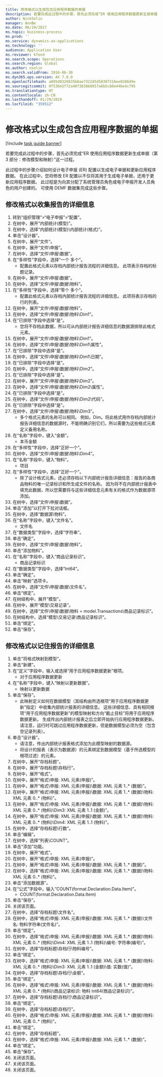 ```yaml
---
title: 修改格式以生成包含应用程序数据的单据
description: 若要完成此过程中的步骤，首先必须完成“ER 使用应用程序数据更新生成单据（第 3 部分 - 修改模型和映射）”这一过程。
author: NickSelin
manager: AnnBe
ms.date: 06/19/2017
ms.topic: business-process
ms.prod: ''
ms.service: dynamics-ax-applications
ms.technology: ''
audience: Application User
ms.reviewer: kfend
ms.search.scope: Operations
ms.search.region: Global
ms.author: nselin
ms.search.validFrom: 2016-06-30
ms.dyn365.ops.version: AX 7.0.0
ms.openlocfilehash: a095d0326835b0ae7322d5d58307216ee828649e
ms.sourcegitcommit: 0f530e5f72a40f383868957a6b5cb0e446e4c795
ms.translationtype: HT
ms.contentlocale: zh-CN
ms.lasthandoff: 01/29/2019
ms.locfileid: "359512"
---
```

# <a name="modify-formats-to-generate-documents-that-have-application-data"></a>修改格式以生成包含应用程序数据的单据

[!include [task guide banner](../../includes/task-guide-banner.md)]

若要完成此过程中的步骤，首先必须完成“ER 使用应用程序数据更新生成单据（第 3 部分：修改模型和映射）”这一过程。

此过程中的步骤介绍如何设计电子申报 (ER) 配置以生成电子单据和更新应用程序数据。 在此过程中，您将修改 ER 配置以不仅将其用于生成电子单据，还用于更新应用程序数据。 此过程是为向其分配了系统管理员角色或电子申报开发人员角色的用户创建的。 可使用 DEMF 数据集完成这些步骤。


## <a name="modify-format-to-collect-details-of-reporting"></a>修改格式以收集报告的详细信息
1. 转到“组织管理”>“电子申报”>“配置”。
2. 在树中，展开“内部统计(模型)”。
3. 在树中，选择“内部统计(模型)\内部统计(格式)”。
4. 单击“设计器”。
5. 在树中，展开“文件”。
6. 在树中，展开“文件\申报”。
7. 在树中，选择“文件\申报\数据”。
8. 在“多样性”字段中，选择“一个 多个”。
    * 配置此格式元素以存档内部统计报告流程的详细信息。 此项表示存档的标题记录。  
9. 在树中，展开“文件\申报\数据”。
10. 在树中，选择“文件\申报\数据\物料”。
11. 在“多样性”字段中，选择“零个 多个”。
    * 配置此格式元素以存档内部统计报告流程的详细信息。 此项将表示存档的行的列表。  
12. 在树中，展开“文件\申报\数据\物料”。
13. 在树中，选择“文件\申报\数据\物料\Dim1”。
14. 在“已排除”字段中选择“是”。
    * 您将不存档此数据，所以可从内部统计报告详细信息的数据源排除此格式元素。  
15. 在树中，展开“文件\申报\数据\物料\Dim1”。
16. 在树中，选择“文件\申报\数据\物料\Dim1\属性”。
17. 在“已排除”字段中选择“是”。
18. 在树中，选择“文件\申报\数据\物料\Dim1\日期”。
19. 在“已排除”字段中选择“是”。
20. 在树中，选择“文件\申报\数据\物料\Dim2”。
21. 在“已排除”字段中选择“是”。
22. 在树中，展开“文件\申报\数据\物料\Dim2”。
23. 在树中，选择“文件\申报\数据\物料\Dim2\属性”。
24. 在“已排除”字段中选择“是”。
25. 在树中，选择“文件\申报\数据\物料\Dim2\代码”。
26. 在“已排除”字段中选择“是”。
27. 在树中，选择“文件\申报\数据\物料\Dim3”。
    * 多个格式元素的名称可以相同。 例如，Dim。将此格式用作存档内部统计报告详细信息的数据源时，不能明确识别它们，所以需要为这些格式元素定义备用名称。   
28. 在“名称”字段中，键入“金额”。
    * 本币金额  
29. 在“多样性”字段中，选择“正好一个”。
30. 在树中，选择“文件\申报\数据\物料\Dim4”。
31. 在“名称”字段中，键入“物料”。
    * 项目  
32. 在“多样性”字段中，选择“正好一个”。
    * 除了设计格式元素，还必须存档以下内部统计报告详细信息：报告的各商品物料的唯一记录标识和所生成文件的名称。 因为将不在内部统计报表中填充此数据，所以您需要将与这些详细信息元素有关的格式作为数据源项添加。  
33. 在树中，选择“文件\申报\数据”。
34. 单击“添加”以打开下拉对话框。
35. 在树中，选择“数据源\物料”。
36. 在“名称”字段中，键入“文件名”。
    * 文件名  
37. 在“数据类型”字段中，选择“字符串”。
38. 单击“确定”。
39. 在树中，选择“文件\申报\数据\物料”。
40. 单击“添加物料”。
41. 在“名称”字段中，键入“商品记录标识”。
    * 商品记录标识  
42. 在“数据类型”字段中，选择“Int64”。
43. 单击“确定”。
44. 单击“映射”选项卡。
45. 在树中，选择“文件\申报\数据\文件名”。
46. 单击“绑定”。
47. 在树结构中，展开“模型”。
48. 在树中，展开“模型\交易记录”。
49. 在树中，选择“文件\申报\数据\物料 = model.Transactions\商品记录标识”。
50. 在树结构中，选择“模型\交易记录\商品记录标识”。
51. 单击“绑定”。
52. 单击“保存”。

## <a name="modify-format-to-memorize-details-of-reporting"></a>修改格式以记住报告的详细信息
1. 单击”将格式映射到模型“。
2. 单击“新建”。
3. 在“定义”字段中，输入或选择“用于应用程序数据更新”根项。
    * 对于应用程序数据更新  
4. 在“名称”字段中，键入“映射以更新数据”。
    * 映射以更新数据  
5. 单击“保存”。
    * 此映射定义如何在数据模型（其结构由所选根项“用于应用程序数据更新”指定）中收集内部统计报表的详细信息。 这些详细信息、具有相同根项“用于应用程序数据更新”的模型映射和方向“截止目标”将用于应用程序数据更新。 生成传出内部统计报表之后立即开始执行应用程序数据更新。 请注意，运行时可跳过应用程序数据更新，但是数据模型必须为空（包含空记录列表）。   
6. 单击“设计器”。
    * 请注意，传出内部统计报表格式添加为此模型映射的数据源。  
    * 将设计的报表（表示为数据源）的元素绑定到数据模型（基于所选模型的根项过滤）的元素。  
7. 在树中，展开“存档标题”。
8. 在树中，展开“存档标题\存档行”。
9. 在树中，展开“格式”。
10. 在树中，展开“格式\申报: XML 元素(申报)”。
11. 在树中，展开“格式\申报: XML 元素(申报)\数据: XML 元素 1..* (数据)”。
12. 在树中，展开“格式\申报: XML 元素(申报)\数据: XML 元素 1..* (数据)\物料: XML 元素 0..* (物料)”。
13. 在树中，展开“格式\申报: XML 元素(申报)\数据: XML 元素 1..* (数据)\物料: XML 元素 0..* (物料)\Dim3: XML 元素 1..1 (金额)”。
14. 在树中，展开“格式\申报: XML 元素(申报)\数据: XML 元素 1..* (数据)\物料: XML 元素 0..* (物料)\Dim4: XML 元素 1..1 (物料)”。
15. 在树中，选择“存档标题\行数”。
16. 单击“编辑”。
17. 在树中，选择“列表\COUNT”。
18. 单击“添加”功能。
19. 在树中，展开“格式”。
20. 在树中，展开“格式\申报: XML 元素(申报)”。
21. 在树中，展开“格式\申报: XML 元素(申报)\数据: XML 元素 1..* (数据)”。
22. 在树中，选择“格式\申报: XML 元素(申报)\数据: XML 元素 1..* (数据)\物料: XML 元素 0..* (物料)”。
23. 单击“添加数据源”。
24. 在“公式”字段中，输入“COUNT(format.Declaration.Data.Item)”。
    * COUNT(format.Declaration.Data.Item)  
25. 单击“保存”。
26. 关闭该页面。
27. 在树中，选择“存档标题\文件名”。
28. 在树中，选择“格式\申报: XML 元素(申报)\数据: XML 元素 1..* (数据)\文件名: 物料字符串(文件名)”。
29. 单击“绑定”。
30. 在树中，选择“格式\申报: XML 元素(申报)\数据: XML 元素 1..* (数据)\物料: XML 元素 0..* (物料)\Dim4: XML 元素 1..1 (物料)\编号: 字符串(编号)”。
31. 在树中，选择“存档标题\存档行\物料编号”。
32. 单击“绑定”。
33. 在树中，选择“格式\申报: XML 元素(申报)\数据: XML 元素 1..* (数据)\物料: XML 元素 0..* (物料)\Dim3: XML 元素 1..1 (金额)\值: 实数(值)”。
34. 在树中，选择“存档标题\存档行\金额”。
35. 单击“绑定”。
36. 在树中，选择“格式\申报: XML 元素(申报)\数据: XML 元素 1..* (数据)\物料: XML 元素 0..* (物料)\商品记录标识: 物料 Int64(商品记录标识)”。
37. 在树中，选择“存档标题\存档行\商品记录标识”。
38. 单击“绑定”。
39. 在树中，选择“存档标题\存档行”。
40. 在树中，选择“格式\申报: XML 元素(申报)\数据: XML 元素 1..* (数据)\物料: XML 元素 0..* (物料)”。
41. 单击“绑定”。
42. 在树中，选择“存档标题”。
43. 在树中，选择“格式\申报: XML 元素(申报)\数据: XML 元素 1..* (数据)”。
44. 单击“绑定”。
45. 单击“保存”。
46. 关闭该页面。
47. 关闭该页面。
48. 关闭该页面。

